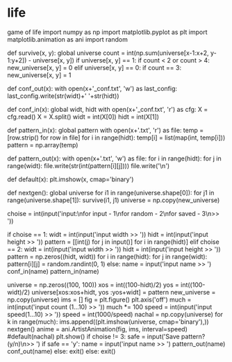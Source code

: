 # life
game of life
import numpy as np
import matplotlib.pyplot as plt
import matplotlib.animation as ani
import random


def survive(x, y):
    global universe
    count = int(np.sum(universe[x-1:x+2, y-1:y+2]) - universe[x, y])
    if universe[x, y] == 1:
        if count < 2 or count > 4:
            new_universe[x, y] = 0
    elif universe[x, y] == 0:
        if count == 3:
            new_universe[x, y] = 1


def conf_out(x):
    with open(x+'_conf.txt', 'w') as last_config:
        last_config.write(str(widt)+' '+str(hidt))


def conf_in(x):
    global widt, hidt
    with open(x+'_conf.txt', 'r') as cfg:
        X = cfg.read()
        X = X.split()
        widt = int(X[0])
        hidt = int(X[1])


def pattern_in(x):
    global pattern
    with open(x+'.txt', 'r') as file:
        temp = [row.strip() for row in file]
        for i in range(hidt):
            temp[i] = list(map(int, temp[i]))
        pattern = np.array(temp)


def pattern_out(x):
    with open(x+'.txt', 'w') as file:
        for i in range(hidt):
            for j in range(widt):
                file.write(str(int(pattern[i][j])))
            file.write('\n')


def default(x):
    plt.imshow(x, cmap='binary')


def nextgen():
    global universe
    for i1 in range(universe.shape[0]):
        for j1 in range(universe.shape[1]):
            survive(i1, j1)
    universe = np.copy(new_universe)


choise = int(input('input:\nfor input - 1\nfor random - 2\nfor saved - 3\n>> '))

if choise == 1:
    widt = int(input('input width >> '))
    hidt = int(input('input height >> '))
    pattern = [[int(j) for j in input()] for i in range(hidt)]
elif choise == 2:
    widt = int(input('input width >> '))
    hidt = int(input('input height >> '))
    pattern = np.zeros((hidt, widt))
    for i in range(hidt):
        for j in range(widt):
            pattern[i][j] = random.randint(0, 1)
else:
    name = input('input name >> ')
    conf_in(name)
    pattern_in(name)

universe = np.zeros((100, 100))
xos = int((100-hidt)/2)
yos = int((100-widt)/2)
universe[xos:xos+hidt, yos :yos+widt] = pattern
new_universe = np.copy(universe)
ims = []
fig = plt.figure()
plt.axis('off')
much = int(input('input count (1...10) >> '))
much *= 100
speed = int(input('input speed(1...10) >> '))
speed = int(1000/speed)
nachal = np.copy(universe)
for k in range(much):
    ims.append((plt.imshow(universe, cmap='binary'),))
    nextgen()
anime = ani.ArtistAnimation(fig, ims, interval=speed)
#default(nachal)
plt.show()
if choise != 3:
    safe = input('Save pattern? (y/n)\n>> ')
    if safe == 'y':
        name = input('input name >> ')
        pattern_out(name)
        conf_out(name)
    else:
        exit()
else:
    exit()
